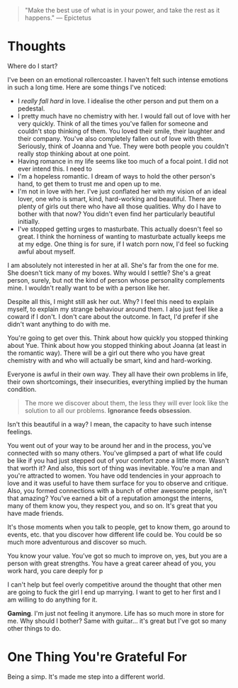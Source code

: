 
> \"Make the best use of what is in your power, and take the rest as it happens.\" — Epictetus

# Thoughts
Where do I start?

I've been on an emotional rollercoaster. I haven't felt such intense emotions in such a long time. Here are some things I've noticed:
- I *really fall hard* in love. I idealise the other person and put them on a pedestal.
- I pretty much have no chemistry with her. I would fall out of love with her very quickly. Think of all the times you've fallen for someone and couldn't stop thinking of them. You loved their smile, their laughter and their company. You've also completely fallen out of love with them. Seriously, think of Joanna and Yue. They were both people you couldn't really stop thinking about at one point.
- Having romance in my life seems like too much of a focal point. I did not ever intend this. I need to 
- I'm a hopeless romantic. I dream of ways to hold the other person's hand, to get them to trust me and open up to me.
- I'm not in love with her. I've just conflated her with my vision of an ideal lover, one who is smart, kind, hard-working and beautiful. There are plenty of girls out there who have all those qualities. Why do I have to bother with that now? You didn't even find her particularly beautiful initially.
- I've stopped getting urges to masturbate. This actually doesn't feel so great. I think the horniness of wanting to masturbate actually keeps me at my edge. One thing is for sure, if I watch porn now, I'd feel so fucking awful about myself.

I am absolutely not interested in her at all. She's far from the one for me. She doesn't tick many of my boxes. Why would I settle? She's a great person, surely, but not the kind of person whose personality complements mine. I wouldn't really want to be with a person like her.

Despite all this, I might still ask her out. Why? I feel this need to explain myself, to explain my strange behaviour around them. I also just feel like a coward if I don't. I don't care about the outcome. In fact, I'd prefer if she didn't want anything to do with me.

You're going to get over this. Think about how quickly you stopped thinking about Yue. Think about how you stopped thinking about Joanna (at least in the romantic way). There will be a girl out there who you have great chemistry with and who will actually be smart, kind and hard-working.

Everyone is awful in their own way. They all have their own problems in life, their own shortcomings, their insecurities, everything implied by the human condition.
> The more we discover about them, the less they will ever look like the solution to all our problems. **Ignorance feeds obsession**.

Isn't this beautiful in a way? I mean, the capacity to have such intense feelings. 

You went out of your way to be around her and in the process, you've connected with so many others. You've glimpsed a part of what life could be like if you had just stepped out of your comfort zone a little more. Wasn't that worth it? And also, this sort of thing was inevitable. You're a man and you're attracted to women. You have odd tendencies in your approach to love and it was useful to have them surface for you to observe and critique. Also, you formed connections with a bunch of other awesome people, isn't that amazing? You've earned a bit of a reputation amongst the interns, many of them know you, they respect you, and so on. It's great that you have made friends.

It's those moments when you talk to people, get to know them, go around to events, etc. that you discover how different life could be. You could be so much more adventurous and discover so much.

You know your value. You've got so much to improve on, yes, but you are a person with great strengths. You have a great career ahead of you, you work hard, you care deeply for p

I can't help but feel overly competitive around the thought that other men are going to fuck the girl I end up marrying. I want to get to her first and I am willing to do anything for it.

**Gaming**. I'm just not feeling it anymore. Life has so much more in store for me. Why should I bother? Same with guitar... it's great but I've got so many other things to do.

# One Thing You're Grateful For
Being a simp. It's made me step into a different world.
